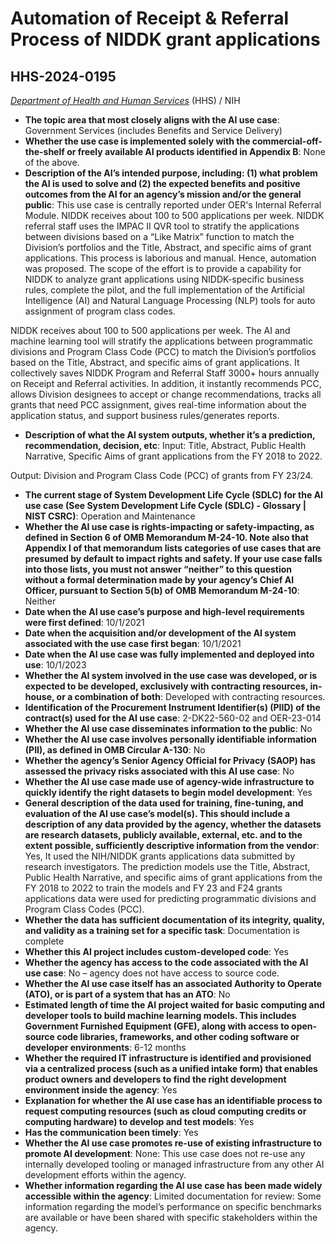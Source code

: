 # Automation of Receipt & Referral Process of NIDDK grant applications
## HHS-2024-0195
_[Department of Health and Human Services](<../3_agency/Department of Health and Human Services.md>)_ (HHS) / NIH


+ **The topic area that most closely aligns with the AI use case**: Government Services (includes Benefits and Service Delivery)
+ **Whether the use case is implemented solely with the commercial-off-the-shelf or freely available AI products identified in Appendix B**: None of the above.
+ **Description of the AI’s intended purpose, including: (1) what problem the AI is used to solve and (2) the expected benefits and positive outcomes from the AI for an agency’s mission and/or the general public**: This use case is centrally reported under OER's Internal Referral Module. NIDDK receives about 100 to 500 applications per week. NIDDK referral staff uses the IMPAC II QVR tool to stratify the applications between divisions based on a “Like Matrix” function to match the Division’s portfolios and the Title, Abstract, and specific aims of grant applications. This process is laborious and manual. Hence, automation was proposed. The scope of the effort is to provide a capability for NIDDK to analyze grant applications using NIDDK-specific business rules, complete the pilot, and the full implementation of the Artificial Intelligence (AI) and Natural Language Processing (NLP) tools for auto assignment of program class codes.

NIDDK receives about 100 to 500 applications per week. The AI and machine learning tool will stratify the applications between programmatic divisions and Program Class Code (PCC) to match the Division’s portfolios based on the Title, Abstract, and specific aims of grant applications. It collectively saves NIDDK Program and Referral Staff 3000+ hours annually on Receipt and Referral activities. In addition, it instantly recommends PCC, allows Division designees to accept or change recommendations, tracks all grants that need PCC assignment, gives real-time information about the application status, and support business rules/generates reports.
+ **Description of what the AI system outputs, whether it’s a prediction, recommendation, decision, etc**: Input: Title, Abstract, Public Health Narrative, Specific Aims of grant applications from the FY 2018 to 2022.

Output: Division and Program Class Code (PCC) of grants from FY 23/24.
+ **The current stage of System Development Life Cycle (SDLC) for the AI use case (See System Development Life Cycle (SDLC) - Glossary | NIST CSRC)**: Operation and Maintenance
+ **Whether the AI use case is rights-impacting or safety-impacting, as defined in Section 6 of OMB Memorandum M-24-10. Note also that Appendix I of that memorandum lists categories of use cases that are presumed by default to impact rights and safety. If your use case falls into those lists, you must not answer “neither” to this question without a formal determination made by your agency’s Chief AI Officer, pursuant to Section 5(b) of OMB Memorandum M-24-10**: Neither
+ **Date when the AI use case’s purpose and high-level requirements were first defined**: 10/1/2021
+ **Date when the acquisition and/or development of the AI system associated with the use case first began**: 10/1/2021
+ **Date when the AI use case was fully implemented and deployed into use**: 10/1/2023
+ **Whether the AI system involved in the use case was developed, or is expected to be developed, exclusively with contracting resources, in-house, or a combination of both**: Developed with contracting resources.
+ **Identification of the Procurement Instrument Identifier(s) (PIID) of the contract(s) used for the AI use case**: 2-DK22-560-02 and OER-23-014
+ **Whether the AI use case disseminates information to the public**: No
+ **Whether the AI use case involves personally identifiable information (PII), as defined in OMB Circular A-130**: No
+ **Whether the agency’s Senior Agency Official for Privacy (SAOP) has assessed the privacy risks associated with this AI use case**: No
+ **Whether the AI use case made use of agency-wide infrastructure to quickly identify the right datasets to begin model development**: Yes
+ **General description of the data used for training, fine-tuning, and evaluation of the AI use case’s model(s). This should include a description of any data provided by the agency, whether the datasets are research datasets, publicly available, external, etc. and to the extent possible, sufficiently descriptive information from the vendor**: Yes, It used the NIH/NIDDK grants applications data submitted by research investigators. The prediction models use the Title, Abstract, Public Health Narrative, and specific aims of grant applications from the FY 2018 to 2022 to train the models and FY 23 and F24 grants applications data were used for predicting programmatic divisions and Program Class Codes (PCC).
+ **Whether the data has sufficient documentation of its integrity, quality, and validity as a training set for a specific task**: Documentation is complete
+ **Whether this AI project includes custom-developed code**: Yes
+ **Whether the agency has access to the code associated with the AI use case**: No – agency does not have access to source code.
+ **Whether the AI use case itself has an associated Authority to Operate (ATO), or is part of a system that has an ATO**: No
+ **Estimated length of time the AI project waited for basic computing and developer tools to build machine learning models. This includes Government Furnished Equipment (GFE), along with access to open-source code libraries, frameworks, and other coding software or developer environments**: 6-12 months
+ **Whether the required IT infrastructure is identified and provisioned via a centralized process (such as a unified intake form) that enables product owners and developers to find the right development environment inside the agency**: Yes
+ **Explanation for whether the AI use case has an identifiable process to request computing resources (such as cloud computing credits or computing hardware) to develop and test models**: Yes
+ **Has the communication been timely**: Yes
+ **Whether the AI use case promotes re-use of existing infrastructure to promote AI development**: None: This use case does not re-use any internally developed tooling or managed infrastructure from any other AI development efforts within the agency.
+ **Whether information regarding the AI use case has been made widely accessible within the agency**: Limited documentation for review: Some information regarding the model’s performance on specific benchmarks are available or have been shared with specific stakeholders within the agency.